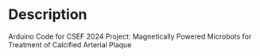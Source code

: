 # Description
Arduino Code for CSEF 2024 Project: Magnetically Powered Microbots for Treatment of Calcified Arterial Plaque
